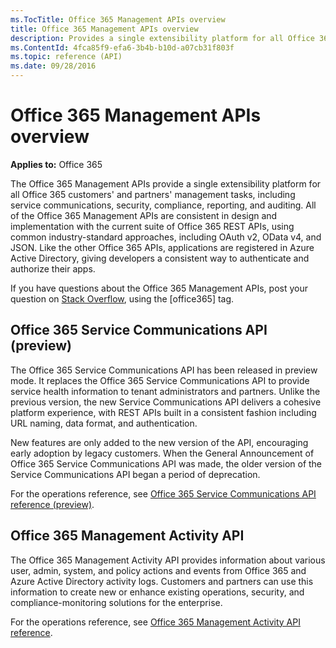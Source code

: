 ```yaml
---
ms.TocTitle: Office 365 Management APIs overview
title: Office 365 Management APIs overview
description: Provides a single extensibility platform for all Office 365 customers' and partners' management tasks, including service communications, security, compliance, reporting, and auditing.
ms.ContentId: 4fca85f9-efa6-3b4b-b10d-a07cb31f803f
ms.topic: reference (API)
ms.date: 09/28/2016
---
```


# Office 365 Management APIs overview

**Applies to:** Office 365

The Office 365 Management APIs provide a single extensibility platform for all Office 365 customers' and partners' management tasks, including service communications, security, compliance, reporting, and auditing. All of the Office 365 Management APIs are consistent in design and implementation with the current suite of Office 365 REST APIs, using common industry-standard approaches, including OAuth v2, OData v4, and JSON. Like the other Office 365 APIs, applications are registered in Azure Active Directory, giving developers a consistent way to authenticate and authorize their apps.

If you have questions about the Office 365 Management APIs, post your question on [Stack Overflow](http://stackoverflow.com/tags/office365), using the [office365] tag.

## Office 365 Service Communications API (preview)

The Office 365 Service Communications API has been released in preview mode. It replaces the Office 365 Service Communications API to provide service health information to tenant administrators and partners. Unlike the previous version, the new Service Communications API delivers a cohesive platform experience, with REST APIs built in a consistent fashion including URL naming, data format, and authentication.

New features are only added to the new version of the API, encouraging early adoption by legacy customers. When the General Announcement of Office 365 Service Communications API was made, the older version of the Service Communications API began a period of deprecation. 

For the operations reference, see [Office 365 Service Communications API reference (preview)](office-365-service-communications-api-reference.md).


## Office 365 Management Activity API

The Office 365 Management Activity API provides information about various user, admin, system, and policy actions and events from Office 365 and Azure Active Directory activity logs. Customers and partners can use this information to create new or enhance existing operations, security, and compliance-monitoring solutions for the enterprise. 

For the operations reference, see [Office 365 Management Activity API reference](office-365-management-activity-api-reference.md).

